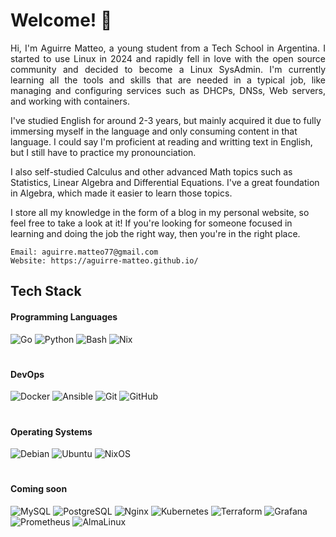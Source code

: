 # Welcome! 👋
<p align="justify">
Hi, I'm Aguirre Matteo, a young student from a Tech School in Argentina.
I started to use Linux in 2024 and rapidly fell in love with the open source
community and decided to become a Linux SysAdmin. I'm currently learning all
the tools and skills that are needed in a typical job, like managing and 
configuring services such as DHCPs, DNSs, Web servers, and working with containers.

I've studied English for around 2-3 years, but mainly acquired it due to fully
immersing myself in the language and only consuming content in that language.
I could say I'm proficient at reading and writting text in English, but I still
have to practice my pronounciation.

I also self-studied Calculus and other advanced Math topics such as Statistics,
Linear Algebra and Differential Equations. I've a great foundation in Algebra,
which made it easier to learn those topics.

I store all my knowledge in the form of a blog in my personal website, so feel free to take a look at it! If you're looking for
someone focused in learning and doing the job the right way, then you're in
the right place.
</p>

```
Email: aguirre.matteo77@gmail.com
Website: https://aguirre-matteo.github.io/
```

## Tech Stack
#### Programming Languages
![Go](https://img.shields.io/badge/Go-black?style=for-the-badge&logo=go&logoColor=%23ffffff&color=%2300ACD7)
![Python](https://img.shields.io/badge/Python-black?style=for-the-badge&logo=python&logoColor=%23ffffff&color=%23316A98)
![Bash](https://img.shields.io/badge/Bash-black?style=for-the-badge&logo=gnubash&logoColor=%23ffffff&color=%232C3539)
![Nix](https://img.shields.io/badge/Nix-black?style=for-the-badge&logo=nixos&logoColor=%23ffffff&color=%235277C3)

#

#### DevOps
![Docker](https://img.shields.io/badge/Docker-black?style=for-the-badge&logo=docker&logoColor=%23ffffff&color=%230092E6)
![Ansible](https://img.shields.io/badge/Ansible-black?style=for-the-badge&logo=ansible&logoColor=%23ffffff&color=%23CC0000)
![Git](https://img.shields.io/badge/Git-black?style=for-the-badge&logo=git&logoColor=%23ffffff&color=%23F05133)
![GitHub](https://img.shields.io/badge/GitHub-black?style=for-the-badge&logo=github&logoColor=%23ffffff&color=%23000000)

#

#### Operating Systems
![Debian](https://img.shields.io/badge/Debian-black?style=for-the-badge&logo=debian&logoColor=%23ffffff&color=%23D60751)
![Ubuntu](https://img.shields.io/badge/Ubuntu-black?style=for-the-badge&logo=ubuntu&logoColor=%23ffffff&color=%23DE460C)
![NixOS](https://img.shields.io/badge/NixOS-black?style=for-the-badge&logo=nixos&logoColor=%23ffffff&color=%235277C3)

#

#### Coming soon
![MySQL](https://img.shields.io/badge/MySQL-black?style=for-the-badge&logo=mysql&logoColor=%23ffffff&color=%23016089)
![PostgreSQL](https://img.shields.io/badge/PostgreSQL-black?style=for-the-badge&logo=postgresql&logoColor=%23ffffff&color=%232F6091)
![Nginx](https://img.shields.io/badge/Nginx-black?style=for-the-badge&logo=nginx&logoColor=%23ffffff&color=%23009900)
![Kubernetes](https://img.shields.io/badge/Kubernetes-black?style=for-the-badge&logo=kubernetes&logoColor=%23ffffff&color=%23306BE6)
![Terraform](https://img.shields.io/badge/Terraform-black?style=for-the-badge&logo=terraform&logoColor=%23ffffff&color=%235C4EE5)
![Grafana](https://img.shields.io/badge/Grafana-black?style=for-the-badge&logo=grafana&logoColor=%23ffffff&color=%23ED6E2C)
![Prometheus](https://img.shields.io/badge/Prometheus-black?style=for-the-badge&logo=prometheus&logoColor=%23ffffff&color=%23E75128)
![AlmaLinux](https://img.shields.io/badge/AlmaLinux-black?style=for-the-badge&logo=almalinux&logoColor=%23ffffff&color=%2300245E)

#
